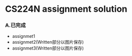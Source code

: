 # CS224N assignment solution
### A.已完成
+ assignmet1
+ assignmet2(Written部分以图片保存)
+ assignmet3(Written部分以图片保存)